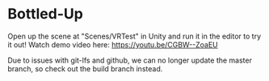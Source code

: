 # Bottled-Up
Open up the scene at "Scenes/VRTest" in Unity and run it in the editor to try it out!
Watch demo video here: https://youtu.be/CGBW--ZoaEU

Due to issues with git-lfs and github, we can no longer update the master branch, so check out the build branch instead.
